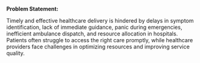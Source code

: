 **Problem Statement:**  

Timely and effective healthcare delivery is hindered by delays in symptom identification, lack of immediate guidance, panic during emergencies, inefficient ambulance dispatch, and resource allocation in hospitals. Patients often struggle to access the right care promptly, while healthcare providers face challenges in optimizing resources and improving service quality.
